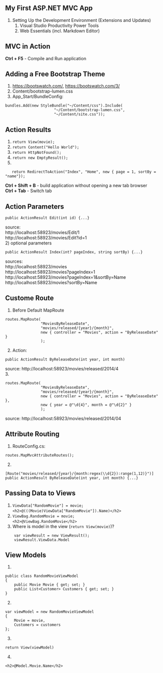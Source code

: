 ﻿## My First ASP.NET MVC App

1. Setting Up the Development Environment (Extensions and Updates)
   1. Visual Studio Productivity Power Tools
   2. Web Essentials (incl. Markdown Editor)

## MVC in Action

**Ctrl + F5** - Compile and Run application

## Adding a Free Bootstrap Theme

1. https://bootswatch.com/, https://bootswatch.com/3/ 
2. Content/bootstrap-lumen.css
3. App_Start/BundleConfig:
```
bundles.Add(new StyleBundle("~/Content/css").Include(
                      "~/Content/bootstrap-lumen.css",
                      "~/Content/site.css"));
```

## Action Results

1) ```return View(movie);```  
2) ```return Content("Hello World");```  
3) ```return HttpNotFound();```  
4) ```return new EmptyResult();```  
5) 
```
   return RedirectToAction("Index", "Home", new { page = 1, sortBy = "name"});
```  
**Ctrl + Shift + B** - build application without opening a new tab browser  
**Ctrl + Tab** - Switch tab  

## Action Parameters
```
public ActionResult Edit(int id) {...}
```
source:  
http://localhost:58923/movies/Edit/1  
http://localhost:58923/movies/Edit?id=1  
2) optional parameters
``` 
public ActionResult Index(int? pageIndex, string sortBy) {...} 
```
sources:  
http://localhost:58923/movies  
http://localhost:58923/movies?pageIndex=1  
http://localhost:58923/movies?pageIndex=1&sortBy=Name  
http://localhost:58923/movies?sortBy=Name  

## Custome Route

1. Before Default MapRoute
```
routes.MapRoute(
                "MoviesByReleaseDate",
                "movies/released/{year}/{month}",
                new { controller = "Movies", action = "ByReleaseDate" }
                );
```
2. Action:
```
public ActionResult ByReleaseDate(int year, int month)
```
source:  http://localhost:58923/movies/released/2014/4  
3.
```
routes.MapRoute(
                "MoviesByReleaseDate",
                "movies/released/{year}/{month}",
                new { controller = "Movies", action = "ByReleaseDate" },
                new { year = @"\d{4}", month = @"\d{2}" }
                );
```
source:  http://localhost:58923/movies/released/2014/04  

## Attribute Routing

1. RouteConfig.cs:
```
routes.MapMvcAttributeRoutes();
```
2.
```
[Route("movies/released/{year}/{month:regex(\\d{2}):range(1,12)}")]
public ActionResult ByReleaseDate(int year, int month) {...}
```

## Passing Data to Views
1) ```ViewData["RandomMovie"] = movie;```  
```<h2>@(((Movie)ViewData["RandomMovie"]).Name)</h2>```
2) ```ViewBag.RandomMovie = movie;```  
```<h2>@ViewBag.RandomMovie</h2>```
3) Where is model in the view (```return View(movie)```)?  
```
    var viewResult = new ViewResult();
    viewResult.ViewData.Model
```  

## View Models
1.
```
public class RandomMovieViewModel
{
    public Movie Movie { get; set; }
    public List<Customer> Customers { get; set; }
}
```
2.
```
var viewModel = new RandomMovieViewModel
{
    Movie = movie,
    Customers = customers
};
```
3.
```
return View(viewModel)
```
4.
```
<h2>@Model.Movie.Name</h2>
```